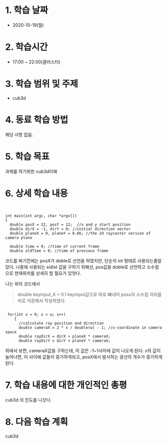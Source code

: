 # 1. 학습 날짜

* 2020-10-19(월)

# 2. 학습시간

* 17:00 ~ 22:00(클러스터)

# 3. 학습 범위 및 주제

* cub3d

# 4. 동료 학습 방법

해당 사항 없음.

# 5. 학습 목표

과제를 하기위한 cub3d이해


# 6. 상세 학습 내용
<pre><code>

int main(int argc, char *argv[])
{
  double posX = 22, posY = 12;  //x and y start position
  double dirX = -1, dirY = 0; //initial direction vector
  double planeX = 0, planeY = 0.66; //the 2d raycaster version of camera plane

  double time = 0; //time of current frame
  double oldTime = 0; //time of previous frame
</pre></code>

코드를 짜기전에는 posX가 doble로 선언을 하였지만, 단순히 int 형태로 사용되는줄알았다. 
나중에 사용되는 sidist 값을 구하기 위해선, pos값을 doble로 선언하고 소수점으로 현재위치를 상세히 할 필요가 있엇다. 

나는 위의 코드에서 
> double keyinput_X = 0.1
keyinput값으로 따로 뺴내어 posx의 소수점 자리를 따로 저장해서 작성하였다. 

<pre><code>
 for(int x = 0; x < w; x++)
    {
      //calculate ray position and direction
      double cameraX = 2 * x / double(w) - 1; //x-coordinate in camera space
      double rayDirX = dirX + planeX * cameraX;
      double rayDirY = dirY + planeY * cameraX;
</pre></code>
위에서 보면, cameraX값을 구하는데, 이 값은 -1~1사이에 값이 나오게 된다. 
x의 값이 늘어나면, 이 사이에 값들이 증가하게되고, posX에서 발사하는 광선의 개수가 증가하게 된다. 


# 7. 학습 내용에 대한 개인적인 총평
cub3d 의 진도를 나갓다. 

# 8. 다음 학습 계획
cub3d
